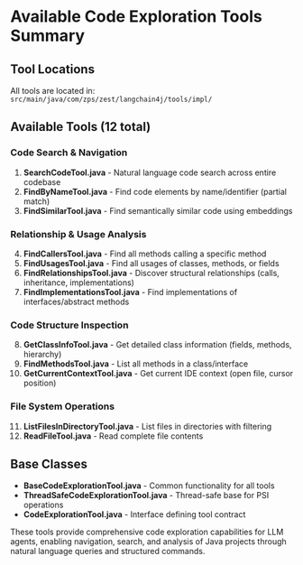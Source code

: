 # Available Code Exploration Tools Summary

## Tool Locations
All tools are located in: `src/main/java/com/zps/zest/langchain4j/tools/impl/`

## Available Tools (12 total)

### Code Search & Navigation
1. **SearchCodeTool.java** - Natural language code search across entire codebase
2. **FindByNameTool.java** - Find code elements by name/identifier (partial match)
3. **FindSimilarTool.java** - Find semantically similar code using embeddings

### Relationship & Usage Analysis
4. **FindCallersTool.java** - Find all methods calling a specific method
5. **FindUsagesTool.java** - Find all usages of classes, methods, or fields
6. **FindRelationshipsTool.java** - Discover structural relationships (calls, inheritance, implementations)
7. **FindImplementationsTool.java** - Find implementations of interfaces/abstract methods

### Code Structure Inspection
8. **GetClassInfoTool.java** - Get detailed class information (fields, methods, hierarchy)
9. **FindMethodsTool.java** - List all methods in a class/interface
10. **GetCurrentContextTool.java** - Get current IDE context (open file, cursor position)

### File System Operations
11. **ListFilesInDirectoryTool.java** - List files in directories with filtering
12. **ReadFileTool.java** - Read complete file contents

## Base Classes
- **BaseCodeExplorationTool.java** - Common functionality for all tools
- **ThreadSafeCodeExplorationTool.java** - Thread-safe base for PSI operations
- **CodeExplorationTool.java** - Interface defining tool contract

These tools provide comprehensive code exploration capabilities for LLM agents, enabling navigation, search, and analysis of Java projects through natural language queries and structured commands.

